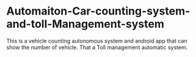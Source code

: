 # Automaiton-Car-counting-system-and-toll-Management-system
This is a vehicle counting autonomous system and android app that can show the number of vehicle. That a Toll management automatic system. 
